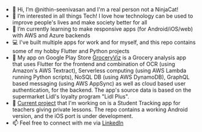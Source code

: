 - 👋 Hi, I’m @nithin-seenivasan and I'm a real person not a NinjaCat!  
- 👀 I’m interested in all things Tech! I love how technology can be used to improve people's lives and make society better for all
- 🌱 I’m currently learning to make responsive apps (for Android/iOS/web) with AWS and Azure backends
- :computer: I've built multiple apps for work and for myself, and this repo contains some of my hobby Flutter and Python projects
- :file_folder: My app on Google Play Store [GroceryViz](https://play.google.com/store/apps/details?id=grocery.viz, "GroceryViz") is a Grocery analysis app that uses   Flutter for the frontend and combination of OCR (using Amazon's AWS Textract), Serverless computing (using AWS Lambda running Python scripts), NoSQL DB (using AWS DynamoDB), GraphQL based messaging (using AWS AppSync) as well as cloud based user authentication, for the backend. The app's source data is based on the supermarket Lidl's loyalty program "Lidl Plus". 
- :briefcase: [Current project](https://github.com/nithin-seenivasan/STT-Simple-Teaching-Tracker, "Simple Teaching Tracker") that I'm working on is a Student Tracking app for teachers giving private lessons. The repo contains a working Android version, and the iOS port is under development.
- 📫 Feel free to connect with me via [LinkedIn](https://www.linkedin.com/in/nithinseenivasan/, "LinkedIn Profile") 


<!---
nithin-seenivasan/nithin-seenivasan is a ✨ special ✨ repository because its `README.md` (this file) appears on your GitHub profile.
You can click the Preview link to take a look at your changes.
--->
